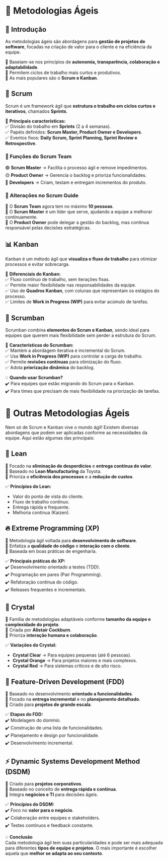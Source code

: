 # 🚀 Metodologias Ágeis  

## 📌 Introdução  
As metodologias ágeis são abordagens para **gestão de projetos de software**, focadas na criação de valor para o cliente e na eficiência da equipe.  

🔹 Baseiam-se nos princípios de **autonomia, transparência, colaboração e adaptabilidade**.  
🔹 Permitem ciclos de trabalho mais curtos e produtivos.  
🔹 As mais populares são o **Scrum e Kanban**.  

## 🔄 Scrum  
Scrum é um framework ágil que **estrutura o trabalho em ciclos curtos e iterativos**, chamados **Sprints**.  

📌 **Principais características:**  
✅ Divisão do trabalho em **Sprints** (2 a 4 semanas).  
✅ Papéis definidos: **Scrum Master, Product Owner e Developers**.  
✅ Eventos fixos: **Daily Scrum, Sprint Planning, Sprint Review e Retrospective**.  

### 🎯 Funções do Scrum Team  
🟢 **Scrum Master** → Facilita o processo ágil e remove impedimentos.  
🟡 **Product Owner** → Gerencia o backlog e prioriza funcionalidades.  
🔵 **Developers** → Criam, testam e entregam incrementos do produto.  

### 📌 Alterações no Scrum Guide  
📌 O **Scrum Team** agora tem no máximo **10 pessoas**.  
📌 O **Scrum Master** é um líder que serve, ajudando a equipe a melhorar continuamente.  
📌 O **Product Owner** pode delegar a gestão do backlog, mas continua responsável pelas decisões estratégicas.  


## 📊 Kanban  
Kanban é um método ágil que **visualiza o fluxo de trabalho** para otimizar processos e evitar sobrecarga.  

📌 **Diferenciais do Kanban:**  
✅ Fluxo contínuo de trabalho, sem iterações fixas.  
✅ Permite maior flexibilidade nas responsabilidades da equipe.  
✅ Uso de **Quadros Kanban**, com colunas que representam os estágios do processo.  
✅ Limites de **Work in Progress (WIP)** para evitar acúmulo de tarefas.  


## 🔄 Scrumban  
Scrumban combina **elementos do Scrum e Kanban**, sendo ideal para equipes que querem mais flexibilidade sem perder a estrutura do Scrum.  

📌 **Características do Scrumban:**  
✅ Mantém a abordagem iterativa e incremental do Scrum.  
✅ Usa **Work in Progress (WIP)** para controlar a carga de trabalho.  
✅ Permite **revisões contínuas** para otimização do fluxo.  
✅ Adota **priorização dinâmica** do backlog.  

💡 **Quando usar Scrumban?**  
✔️ Para equipes que estão migrando do Scrum para o Kanban.  
✔️ Para times que precisam de mais flexibilidade na priorização de tarefas.  

# 🌟 Outras Metodologias Ágeis  

Nem só de Scrum e Kanban vive o mundo ágil! Existem diversas abordagens que podem ser aplicadas conforme as necessidades da equipe. Aqui estão algumas das principais:

## 📌 Lean  
🔹 Focado na **eliminação de desperdícios** e **entrega contínua de valor**.  
🔹 Baseado no **Lean Manufacturing** da Toyota.  
🔹 Prioriza a **eficiência dos processos** e a **redução de custos**.  

✅ **Princípios do Lean:**  
- Valor do ponto de vista do cliente.  
- Fluxo de trabalho contínuo.  
- Entrega rápida e frequente.  
- Melhoria contínua (Kaizen).  

## 🔥 Extreme Programming (XP)  
🔹 Metodologia ágil voltada para **desenvolvimento de software**.  
🔹 Enfatiza a **qualidade do código** e **interação com o cliente**.  
🔹 Baseada em boas práticas de engenharia.  

✅ **Principais práticas do XP:**  
✔️ Desenvolvimento orientado a testes (TDD).  
✔️ Programação em pares (Pair Programming).  
✔️ Refatoração contínua do código.  
✔️ Releases frequentes e incrementais.  

## 🔄 Crystal  
🔹 Família de metodologias adaptáveis conforme **tamanho da equipe e complexidade do projeto**.  
🔹 Criada por **Alistair Cockburn**.  
🔹 Prioriza **interação humana e colaboração**.  

✅ **Variações do Crystal:**  
- **Crystal Clear** → Para equipes pequenas (até 6 pessoas).  
- **Crystal Orange** → Para projetos maiores e mais complexos.  
- **Crystal Red** → Para sistemas críticos e de alto risco.  

## 🎯 Feature-Driven Development (FDD)  
🔹 Baseado no desenvolvimento **orientado a funcionalidades**.  
🔹 Focado na **entrega incremental** e no **planejamento detalhado**.  
🔹 Criado para **projetos de grande escala**.  

✅ **Etapas do FDD:**  
✔️ Modelagem do domínio.  
✔️ Construção de uma lista de funcionalidades.  
✔️ Planejamento e design por funcionalidade.  
✔️ Desenvolvimento incremental.  

## ⚡ Dynamic Systems Development Method (DSDM)  
🔹 Criado para **projetos corporativos**.  
🔹 Baseado no conceito de **entrega rápida e contínua**.  
🔹 Integra **negócios e TI** para decisões ágeis.  

✅ **Princípios do DSDM:**  
✔️ Foco no **valor para o negócio**.  
✔️ Colaboração entre equipes e stakeholders.  
✔️ Testes contínuos e feedback constante.  

💡 **Conclusão**  
Cada metodologia ágil tem suas particularidades e pode ser mais adequada para diferentes **tipos de equipe e projetos**. O mais importante é escolher aquela que **melhor se adapta ao seu contexto**.  